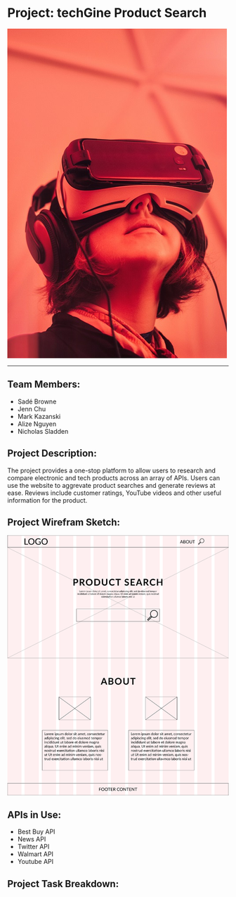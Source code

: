 # Project: techGine Product Search

![techKid](assets/images/techKid.jpg)
___

## Team Members:
* Sadé Browne
* Jenn Chu
* Mark Kazanski
* Alize Nguyen
* Nicholas Sladden

## Project Description:

The project provides a one-stop platform to allow users to research and compare electronic and tech products across an array of APIs. Users can use the website to aggrevate product searches and generate reviews at ease. Reviews include customer ratings, YouTube videos and other useful information for the product.

## Project Wirefram Sketch:

![Project Wireframe](assets/images/wireframe-02.png)

## APIs in Use:
* Best Buy API
* News API
* Twitter API
* Walmart API
* Youtube API

## Project Task Breakdown:
